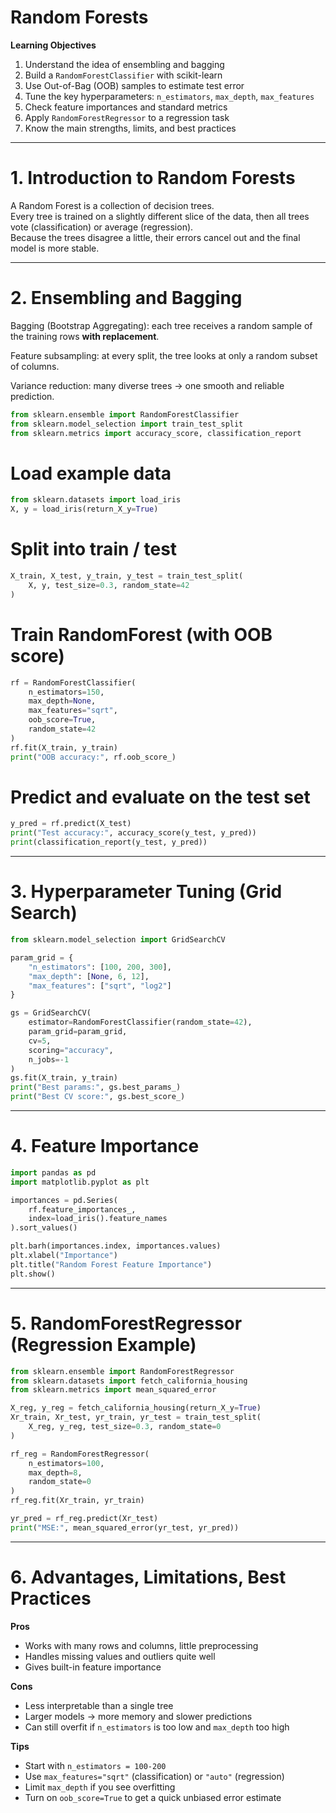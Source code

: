 # Random Forests 

**Learning Objectives**

1. Understand the idea of ensembling and bagging  
2. Build a `RandomForestClassifier` with scikit-learn  
3. Use Out-of-Bag (OOB) samples to estimate test error  
4. Tune the key hyperparameters: `n_estimators`, `max_depth`, `max_features`  
5. Check feature importances and standard metrics  
6. Apply `RandomForestRegressor` to a regression task  
7. Know the main strengths, limits, and best practices  

---

# 1. Introduction to Random Forests

A Random Forest is a collection of decision trees.  
Every tree is trained on a slightly different slice of the data, then all trees vote (classification) or average (regression).  
Because the trees disagree a little, their errors cancel out and the final model is more stable.

---

# 2. Ensembling and Bagging

Bagging (Bootstrap Aggregating): each tree receives a random sample of the training rows **with replacement**.  

Feature subsampling: at every split, the tree looks at only a random subset of columns.  

Variance reduction: many diverse trees → one smooth and reliable prediction.

```python
from sklearn.ensemble import RandomForestClassifier
from sklearn.model_selection import train_test_split
from sklearn.metrics import accuracy_score, classification_report
````

# Load example data

```python
from sklearn.datasets import load_iris
X, y = load_iris(return_X_y=True)
```

# Split into train / test

```python
X_train, X_test, y_train, y_test = train_test_split(
    X, y, test_size=0.3, random_state=42
)
```

# Train RandomForest (with OOB score)

```python
rf = RandomForestClassifier(
    n_estimators=150,
    max_depth=None,
    max_features="sqrt",
    oob_score=True,
    random_state=42
)
rf.fit(X_train, y_train)
print("OOB accuracy:", rf.oob_score_)
```

# Predict and evaluate on the test set

```python
y_pred = rf.predict(X_test)
print("Test accuracy:", accuracy_score(y_test, y_pred))
print(classification_report(y_test, y_pred))
```

---

# 3. Hyperparameter Tuning (Grid Search)

```python
from sklearn.model_selection import GridSearchCV

param_grid = {
    "n_estimators": [100, 200, 300],
    "max_depth": [None, 6, 12],
    "max_features": ["sqrt", "log2"]
}

gs = GridSearchCV(
    estimator=RandomForestClassifier(random_state=42),
    param_grid=param_grid,
    cv=5,
    scoring="accuracy",
    n_jobs=-1
)
gs.fit(X_train, y_train)
print("Best params:", gs.best_params_)
print("Best CV score:", gs.best_score_)
```

---

# 4. Feature Importance

```python
import pandas as pd
import matplotlib.pyplot as plt

importances = pd.Series(
    rf.feature_importances_,
    index=load_iris().feature_names
).sort_values()

plt.barh(importances.index, importances.values)
plt.xlabel("Importance")
plt.title("Random Forest Feature Importance")
plt.show()
```

---

# 5. RandomForestRegressor (Regression Example)

```python
from sklearn.ensemble import RandomForestRegressor
from sklearn.datasets import fetch_california_housing
from sklearn.metrics import mean_squared_error

X_reg, y_reg = fetch_california_housing(return_X_y=True)
Xr_train, Xr_test, yr_train, yr_test = train_test_split(
    X_reg, y_reg, test_size=0.3, random_state=0
)

rf_reg = RandomForestRegressor(
    n_estimators=100,
    max_depth=8,
    random_state=0
)
rf_reg.fit(Xr_train, yr_train)

yr_pred = rf_reg.predict(Xr_test)
print("MSE:", mean_squared_error(yr_test, yr_pred))
```

---

# 6. Advantages, Limitations, Best Practices

**Pros**

* Works with many rows and columns, little preprocessing
* Handles missing values and outliers quite well
* Gives built-in feature importance

**Cons**

* Less interpretable than a single tree
* Larger models → more memory and slower predictions
* Can still overfit if `n_estimators` is too low and `max_depth` too high

**Tips**

* Start with `n_estimators = 100-200`
* Use `max_features="sqrt"` (classification) or `"auto"` (regression)
* Limit `max_depth` if you see overfitting
* Turn on `oob_score=True` to get a quick unbiased error estimate




